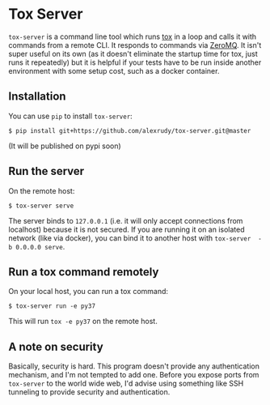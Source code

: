 # Tox Server

`tox-server` is a command line tool which runs [tox](https://tox.readthedocs.io/en/latest/) in a loop
and calls it with commands from a remote CLI. It responds to commands
via [ZeroMQ](https://zeromq.org). It isn't super useful on its own (as it doesn't eliminate the startup time for tox, just runs it repeatedly) but it is
helpful if your tests have to be run inside another environment with some setup cost, such as a docker container.

## Installation

You can use `pip` to install `tox-server`:

```
$ pip install git+https://github.com/alexrudy/tox-server.git@master
```

(It will be published on pypi soon)

## Run the server

On the remote host:

```
$ tox-server serve
```

The server binds to `127.0.0.1` (i.e. it will only accept connections from localhost) because it is
not secured. If you are running it on an isolated network (like via docker), you can bind it to another host
with `tox-server  -b 0.0.0.0 serve`.

## Run a tox command remotely

On your local host, you can run a tox command:

```
$ tox-server run -e py37
```

This will run `tox -e py37` on the remote host.

## A note on security

Basically, security is hard. This program doesn't provide any authentication mechanism, and I'm not tempted
to add one. Before you expose ports from `tox-server` to the world wide web, I'd advise using something like
SSH tunneling to provide security and authentication.
